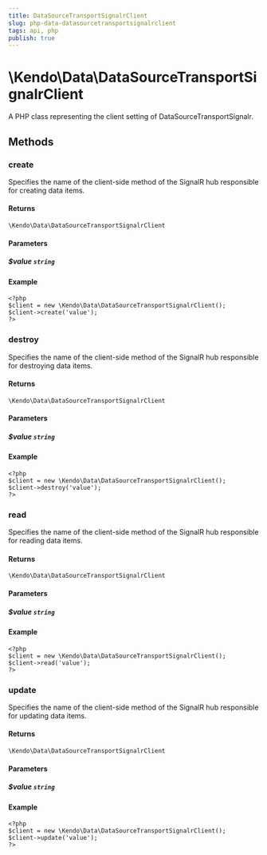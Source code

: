 ```yaml
---
title: DataSourceTransportSignalrClient
slug: php-data-datasourcetransportsignalrclient
tags: api, php
publish: true
---
```


# \Kendo\Data\DataSourceTransportSignalrClient

A PHP class representing the client setting of DataSourceTransportSignalr.


## Methods

### create
Specifies the name of the client-side method of the SignalR hub responsible for creating data items.

#### Returns
`\Kendo\Data\DataSourceTransportSignalrClient`

#### Parameters

##### $value `string`



#### Example 
    <?php
    $client = new \Kendo\Data\DataSourceTransportSignalrClient();
    $client->create('value');
    ?>

### destroy
Specifies the name of the client-side method of the SignalR hub responsible for destroying data items.

#### Returns
`\Kendo\Data\DataSourceTransportSignalrClient`

#### Parameters

##### $value `string`



#### Example 
    <?php
    $client = new \Kendo\Data\DataSourceTransportSignalrClient();
    $client->destroy('value');
    ?>

### read
Specifies the name of the client-side method of the SignalR hub responsible for reading data items.

#### Returns
`\Kendo\Data\DataSourceTransportSignalrClient`

#### Parameters

##### $value `string`



#### Example 
    <?php
    $client = new \Kendo\Data\DataSourceTransportSignalrClient();
    $client->read('value');
    ?>

### update
Specifies the name of the client-side method of the SignalR hub responsible for updating data items.

#### Returns
`\Kendo\Data\DataSourceTransportSignalrClient`

#### Parameters

##### $value `string`



#### Example 
    <?php
    $client = new \Kendo\Data\DataSourceTransportSignalrClient();
    $client->update('value');
    ?>

